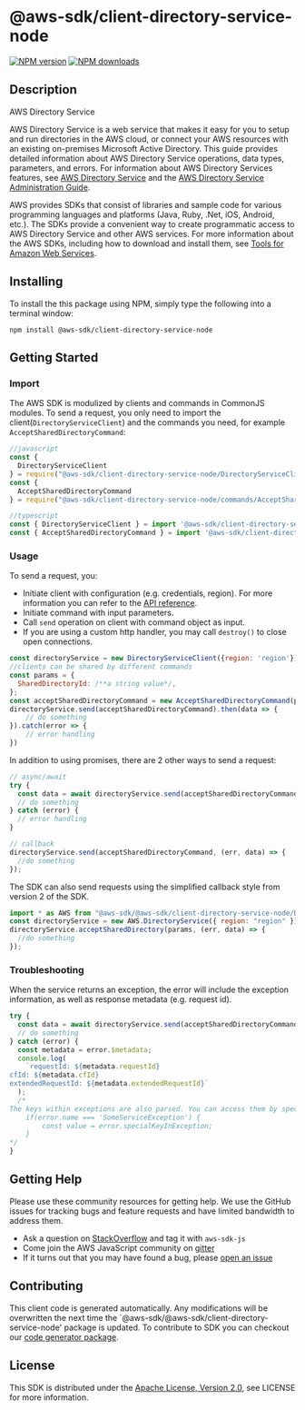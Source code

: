 # @aws-sdk/client-directory-service-node

[![NPM version](https://img.shields.io/npm/v/@aws-sdk/client-directory-service-node/preview.svg)](https://www.npmjs.com/package/@aws-sdk/client-directory-service-node)
[![NPM downloads](https://img.shields.io/npm/dm/@aws-sdk/client-directory-service-node.svg)](https://www.npmjs.com/package/@aws-sdk/client-directory-service-node)

## Description

<fullname>AWS Directory Service</fullname> <p>AWS Directory Service is a web service that makes it easy for you to setup and run directories in the AWS cloud, or connect your AWS resources with an existing on-premises Microsoft Active Directory. This guide provides detailed information about AWS Directory Service operations, data types, parameters, and errors. For information about AWS Directory Services features, see <a href="https://aws.amazon.com/directoryservice/">AWS Directory Service</a> and the <a href="http://docs.aws.amazon.com/directoryservice/latest/admin-guide/what_is.html">AWS Directory Service Administration Guide</a>.</p> <note> <p>AWS provides SDKs that consist of libraries and sample code for various programming languages and platforms (Java, Ruby, .Net, iOS, Android, etc.). The SDKs provide a convenient way to create programmatic access to AWS Directory Service and other AWS services. For more information about the AWS SDKs, including how to download and install them, see <a href="http://aws.amazon.com/tools/">Tools for Amazon Web Services</a>.</p> </note>

## Installing

To install the this package using NPM, simply type the following into a terminal window:

```
npm install @aws-sdk/client-directory-service-node
```

## Getting Started

### Import

The AWS SDK is modulized by clients and commands in CommonJS modules. To send a request, you only need to import the client(`DirectoryServiceClient`) and the commands you need, for example `AcceptSharedDirectoryCommand`:

```javascript
//javascript
const {
  DirectoryServiceClient
} = require("@aws-sdk/client-directory-service-node/DirectoryServiceClient");
const {
  AcceptSharedDirectoryCommand
} = require("@aws-sdk/client-directory-service-node/commands/AcceptSharedDirectoryCommand");
```

```javascript
//typescript
const { DirectoryServiceClient } = import '@aws-sdk/client-directory-service-node/DirectoryServiceClient';
const { AcceptSharedDirectoryCommand } = import '@aws-sdk/client-directory-service-node/commands/AcceptSharedDirectoryCommand';
```

### Usage

To send a request, you:

- Initiate client with configuration (e.g. credentials, region). For more information you can refer to the [API reference][].
- Initiate command with input parameters.
- Call `send` operation on client with command object as input.
- If you are using a custom http handler, you may call `destroy()` to close open connections.

```javascript
const directoryService = new DirectoryServiceClient({region: 'region'});
//clients can be shared by different commands
const params = {
  SharedDirectoryId: /**a string value*/,
};
const acceptSharedDirectoryCommand = new AcceptSharedDirectoryCommand(params);
directoryService.send(acceptSharedDirectoryCommand).then(data => {
    // do something
}).catch(error => {
    // error handling
})
```

In addition to using promises, there are 2 other ways to send a request:

```javascript
// async/await
try {
  const data = await directoryService.send(acceptSharedDirectoryCommand);
  // do something
} catch (error) {
  // error handling
}
```

```javascript
// callback
directoryService.send(acceptSharedDirectoryCommand, (err, data) => {
  //do something
});
```

The SDK can also send requests using the simplified callback style from version 2 of the SDK.

```javascript
import * as AWS from "@aws-sdk/@aws-sdk/client-directory-service-node/DirectoryService";
const directoryService = new AWS.DirectoryService({ region: "region" });
directoryService.acceptSharedDirectory(params, (err, data) => {
  //do something
});
```

### Troubleshooting

When the service returns an exception, the error will include the exception information, as well as response metadata (e.g. request id).

```javascript
try {
  const data = await directoryService.send(acceptSharedDirectoryCommand);
  // do something
} catch (error) {
  const metadata = error.$metadata;
  console.log(
    `requestId: ${metadata.requestId}
cfId: ${metadata.cfId}
extendedRequestId: ${metadata.extendedRequestId}`
  );
  /*
The keys within exceptions are also parsed. You can access them by specifying exception names:
    if(error.name === 'SomeServiceException') {
        const value = error.specialKeyInException;
    }
*/
}
```

## Getting Help

Please use these community resources for getting help. We use the GitHub issues for tracking bugs and feature requests and have limited bandwidth to address them.

- Ask a question on [StackOverflow](https://stackoverflow.com/questions/tagged/aws-sdk-js) and tag it with `aws-sdk-js`
- Come join the AWS JavaScript community on [gitter](https://gitter.im/aws/aws-sdk-js-v3)
- If it turns out that you may have found a bug, please [open an issue](https://github.com/aws/aws-sdk-js-v3/issues)

## Contributing

This client code is generated automatically. Any modifications will be overwritten the next time the `@aws-sdk/@aws-sdk/client-directory-service-node' package is updated. To contribute to SDK you can checkout our [code generator package][].

## License

This SDK is distributed under the
[Apache License, Version 2.0](http://www.apache.org/licenses/LICENSE-2.0),
see LICENSE for more information.

[code generator package]: https://github.com/aws/aws-sdk-js-v3/tree/master/packages/service-types-generator
[api reference]: https://docs.aws.amazon.com/AWSJavaScriptSDK/latest/
